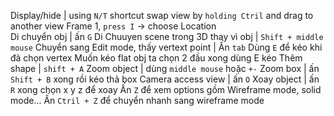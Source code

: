 Display/hide | using `N/T` shortcut
swap view by `holding Ctril` and drag to another view
Frame 1, `press I` -> choose Location\
Di chuyển obj | ấn `G`
Di Chuuyen scene trong 3D thay vì obj | `Shift + middle mouse`
Chuyển sang Edit mode, thấy vertext point | Ấn `tab`
  Dùng `E` để kéo khi đã chọn vertex
  Muốn kéo flat obj ta chọn 2 đầu xong dùng E kéo
Thêm shape | `shift + A`
Zoom object | dùng `middle mouse` hoặc `+-`
Zoom box | ấn `Shift + B` xong rồi kéo thả box
Camera access view | ấn `O`
Xoay object | ấn `R` xong chọn x y z để xoay
Ấn `Z` để xem options gồm Wireframe mode, solid mode...
Ấn `Ctril + Z` để chuyển nhanh sang wireframe mode